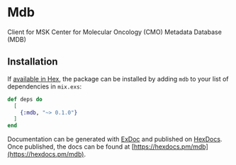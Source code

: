 # Mdb

Client for MSK Center for Molecular Oncology (CMO) Metadata Database (MDB)

## Installation

If [available in Hex](https://hex.pm/docs/publish), the package can be installed
by adding `mdb` to your list of dependencies in `mix.exs`:

```elixir
def deps do
  [
    {:mdb, "~> 0.1.0"}
  ]
end
```

Documentation can be generated with [ExDoc](https://github.com/elixir-lang/ex_doc)
and published on [HexDocs](https://hexdocs.pm). Once published, the docs can
be found at [https://hexdocs.pm/mdb](https://hexdocs.pm/mdb).

